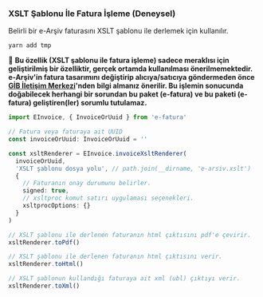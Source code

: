 ### XSLT Şablonu İle Fatura İşleme (Deneysel)

Belirli bir e-Arşiv faturasını XSLT şablonu ile derlemek için kullanılır.

```shell
yarn add tmp
```

🚨 **Bu özellik (XSLT şablonu ile fatura işleme) sadece meraklısı için geliştirilmiş bir özelliktir, gerçek ortamda kullanılması önerilmemektedir. e-Arşiv'in fatura tasarımını değiştirip alıcıya/satıcıya göndermeden önce <a href="https://www.gib.gov.tr/vergi_iletisim_merkezi" target="_blank">GİB İletişim Merkezi</a>'nden bilgi almanız önerilir. Bu işlemin sonucunda doğabilecek herhangi bir sorundan bu paket (e-fatura) ve bu paketi (e-fatura) geliştiren(ler) sorumlu tutulamaz.**

```typescript
import EInvoice, { InvoiceOrUuid } from 'e-fatura'

// Fatura veya faturaya ait UUID
const invoiceOrUuid: InvoiceOrUuid = ''

const xsltRenderer = EInvoice.invoiceXsltRenderer(
  invoiceOrUuid,
  'XSLT şablonu dosya yolu', // path.join(__dirname, 'e-arsiv.xslt')
  {
    // Faturanın onay durumunu belirler.
    signed: true,
    // xsltproc komut satırı uygulaması seçenekleri.
    xsltprocOptions: {}
  }
)

// XSLT şablonu ile derlenen faturanın html çıktısını pdf'e çevirir.
xsltRenderer.toPdf()

// XSLT şablonu ile derlenen faturanın html çıktısını verir.
xsltRenderer.toHtml()

// XSLT şablonun kullandığı faturaya ait xml (ubl) çıktıyı verir.
xsltRenderer.toXml()
```
